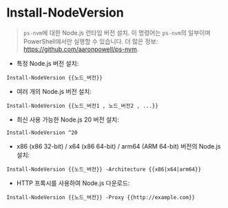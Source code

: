 # Install-NodeVersion

> `ps-nvm`에 대한 Node.js 런타임 버전 설치.
> 이 명령어는 `ps-nvm`의 일부이며 PowerShell에서만 실행할 수 있습니다.
> 더 많은 정보: <https://github.com/aaronpowell/ps-nvm>.

- 특정 Node.js 버전 설치:

`Install-NodeVersion {{노드_버전}}`

- 여러 개의 Node.js 버전 설치:

`Install-NodeVersion {{노드_버전1 , 노드_버전2 , ...}}`

- 최신 사용 가능한 Node.js 20 버전 설치:

`Install-NodeVersion ^20`

- x86 (x86 32-bit) / x64 (x86 64-bit) / arm64 (ARM 64-bit) 버전의 Node.js 설치:

`Install-NodeVersion {{노드_버전}} -Architecture {{x86|x64|arm64}}`

- HTTP 프록시를 사용하여 Node.js 다운로드:

`Install-NodeVersion {{노드_버전}} -Proxy {{http://example.com}}`
